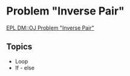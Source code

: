 # Problem "Inverse Pair"
[EPL DM::OJ Problem "Inverse Pair"](https://oj.epl.tw/problem/ww06p010)

## Topics
- Loop
- If - else